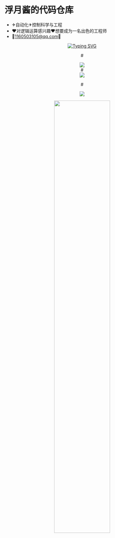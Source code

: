 # 浮月酱的代码仓库
- ✈自动化✈控制科学与工程
- ❤对逻辑运算感兴趣❤想要成为一名出色的工程师
- 📧1160503105@qq.com🤗
<div align="center"> <a href="https://git.io/typing-svg"><img src="https://readme-typing-svg.demolab.com?font=Fira+Code&pause=1000&color=F72713D7&center=true&vCenter=true&width=435&lines=Good+Good+DAY%E2%98%80" alt="Typing SVG" /></a>


#<div align="center"> <img src="https://visitor-badge.glitch.me/badge?page_id=fuyueagain" /> </div>
#<div align="center"> <img src="https://github-readme-stats.vercel.app/api/top-langs/?#username=fuyueagain&hide_title=true&hide_border=true&layout=compact&langs_count=6&text_color=000&icon_color=fff&bg_color=0,52fa5a,4dfcff,c64dff&theme=graywhite" /> </div>


#<div align="center"> <img src="https://github-readme-streak-stats.herokuapp.com/?user=fuyueagain" /> </div>


<div align="center">
<img src=https://user-images.githubusercontent.com/43753416/191948912-e1de4891-1215-48af-9a12-e468c07fe0cf.png  width=60%/>
</div>



